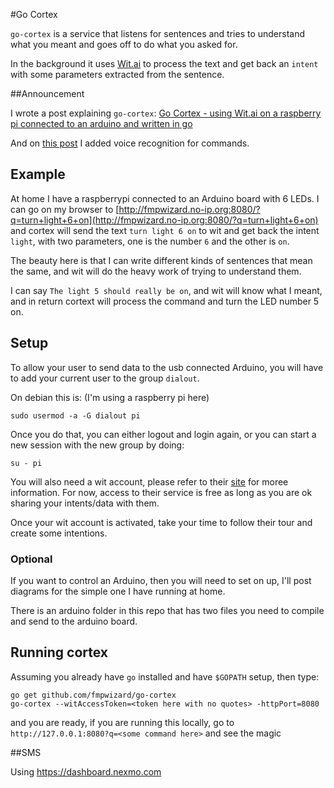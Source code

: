#Go Cortex

`go-cortex` is a service that listens for sentences and tries to understand what you meant and goes off
to do what you asked for.

In the background it uses [Wit.ai](https://wit.ai/) to process the text and get back an `intent` with some parameters extracted from the sentence.

##Announcement

I wrote a post explaining `go-cortex`: [Go Cortex - using Wit.ai on a raspberry pi connected to an arduino and written in go](http://goo.gl/4yy9bI)

And on [this post](http://blog.fmpwizard.com/blog/using-voice-recognition-and-an-ultrasonic-sensor) I added voice recognition for commands.


## Example

At home I have a raspberrypi connected to an Arduino board with 6 LEDs. I can go on my browser to [http://fmpwizard.no-ip.org:8080/?q=turn+light+6+on](http://fmpwizard.no-ip.org:8080/?q=turn+light+6+on) and cortex will send the text `turn light 6 on` to wit and get back the intent `light`, with two parameters, one is the number `6` and the other is `on`.

The beauty here is that I can write different kinds of sentences that mean the same, and wit will do the heavy work of trying to understand them.

I can say `The light 5 should really be on`, and wit will know what I meant, and in return cortext will process the command and turn the LED number 5 on.

## Setup

To allow your user to send data to the usb connected Arduino, you will have to add your current
user to the group `dialout`.

On debian this is: (I'm using a raspberry pi here)

```
sudo usermod -a -G dialout pi
```

Once you do that, you can either logout and login again, or you can start a new session with the new group by doing:

```
su - pi
```

You will also need a wit account, please refer to their [site](https://wit.ai/) for moree information. For now, access to their service is free as long as you are ok sharing your intents/data with them.

Once your wit account is activated, take your time to follow their tour and create some intentions.

### Optional

If you want to control an Arduino, then you will need to set on up, I'll post diagrams for the simple one I have running at home.

There is an arduino folder in this repo that has two files you need to compile and send to the arduino board.

## Running cortex

Assuming you already have `go` installed and have `$GOPATH` setup, then type:

```
go get github.com/fmpwizard/go-cortex
go-cortex --witAccessToken=<token here with no quotes> -httpPort=8080 
```

and you are ready, if you are running this locally, go to `http://127.0.0.1:8080?q=<some command here>` and see the magic

##SMS

Using https://dashboard.nexmo.com
